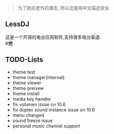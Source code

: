 >为了抵抗老外的袭击, 所以还是用中文描述安全

## LessDJ
这是一个开源的电台应用软件,支持很多电台渠道.  
#**完**

TODO-Lists
----------
* theme test
* theme manager(internal)
* theme viewer
* theme preivew
* theme install
* media key handler
* fix volumen issue on 10.6
* fix duplex sound instance issue on 10.6
* menu changed
* sound freeze issue
* personal music channel support
